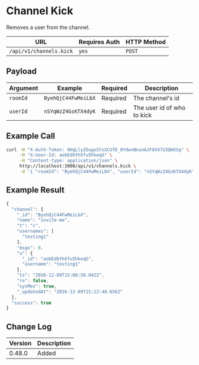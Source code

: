 # Channel Kick

Removes a user from the channel.

| URL                     | Requires Auth | HTTP Method |
| ----------------------- | ------------- | ----------- |
| `/api/v1/channels.kick` | `yes`         | `POST`      |

## Payload

| Argument | Example             | Required | Description                |
| -------- | ------------------- | -------- | -------------------------- |
| `roomId` | `ByehQjC44FwMeiLbX` | Required | The channel's id           |
| `userId` | `nSYqWzZ4GsKTX4dyK` | Required | The user id of who to kick |

## Example Call

```bash
curl -H "X-Auth-Token: 9HqLlyZOugoStsXCUfD_0YdwnNnunAJF8V47U3QHXSq" \
     -H "X-User-Id: aobEdbYhXfu5hkeqG" \
     -H "Content-type: application/json" \
     http://localhost:3000/api/v1/channels.kick \
     -d '{ "roomId": "ByehQjC44FwMeiLbX", "userId": "nSYqWzZ4GsKTX4dyK" }'
```

## Example Result

```javascript
{
  "channel": {
    "_id": "ByehQjC44FwMeiLbX",
    "name": "invite-me",
    "t": "c",
    "usernames": [
      "testing1"
    ],
    "msgs": 0,
    "u": {
      "_id": "aobEdbYhXfu5hkeqG",
      "username": "testing1"
    },
    "ts": "2016-12-09T15:08:58.042Z",
    "ro": false,
    "sysMes": true,
    "_updatedAt": "2016-12-09T15:22:40.656Z"
  },
  "success": true
}
```

## Change Log

| Version | Description |
| ------- | ----------- |
| 0.48.0  | Added       |
